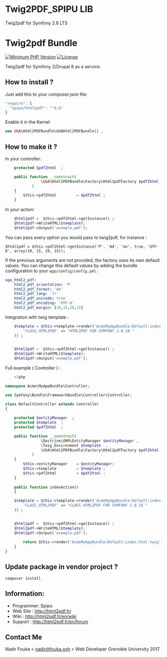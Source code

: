 # Twig2PDF_SPIPU LIB
Twig2pdf for Symfony 2.8 LTS 

Twig2pdf Bundle
=====================
[![Minimum PHP Version](http://img.shields.io/badge/php-%3E%3D%205.5-8892BF.svg)](https://php.net/)
[![License](https://img.shields.io/packagist/l/goaop/goaop-symfony-bundle.svg)](https://packagist.org/packages/goaop/goaop-symfony-bundle)


Twig2pdf for Symfony 2/Drupal 8 as a service.

How to install ?
----------------

Just add this to your composer.json file:

```js
"require": {
  "spipu/html2pdf": "^4.6"
}
```
Enable it in the Kernel

```php
new UGA\Html2PDFBundle\UGAHtml2PDFBundle() , 
```

How to make it  ?
------------

In your controller:
```php
    protected $pdf2html  ; 

    public function __construct(
                \UGA\Html2PDFBundle\Factory\Html2pdfFactory $pdf2html 
            )
    {
        $this->pdf2html         = $pdf2html ; 
    }
```


In your action:

```php
    $html2pdf =  $this->pdf2html->getInstance() ;
    $html2pdf->WriteHTML($template);
    $html2pdf->Output('exemple.pdf');
```

You can pass every option you would pass to twig2pdf, for instance :

```
$html2pdf = $this->pdf2html->getInstance('P', 'A4', 'en', true, 'UTF-8', array(10, 15, 10, 15));
```

If the previous arguments are not provided, the factory uses its own default values. You can
change this default values by adding the bundle configuration to your `app/config/config.yml` :

```yml
uga_html2_pdf:
    html2_pdf_orientation: 'P'
    html2_pdf_format: 'A4'
    html2_pdf_lang: 'fr'
    html2_pdf_unicode: true
    html2_pdf_encoding: 'UTF-8'
    html2_pdf_margin: [10,15,10,15]
```

Integration with twig template :
```php
    $template = $this->template->render('AcmeMyAppBundle:Default:index.html.twig',array(
        'CLASS_HTML2PDF' => "HTML2PDF FOR SYMFONY 2.8.18 "
    )) ;  
    

    $html2pdf =  $this->pdf2html->getInstance() ;
    $html2pdf->WriteHTML($template);
    $html2pdf->Output('exemple.pdf');
```


Full example ( Controller ) :
```php
    <?php

namespace Acme\MyAppBundle\Controller;

use Symfony\Bundle\FrameworkBundle\Controller\Controller;

class DefaultController extends Controller
{
    
    protected $entityManager  ; 
    protected $template  ; 
    protected $pdf2html  ; 

    public function __construct(
                \Doctrine\ORM\EntityManager $entityManager , 
                \Twig_Environment $template  , 
                \UGA\Html2PDFBundle\Factory\Html2pdfFactory $pdf2html 
            )
    {
        $this->entityManager    = $entityManager;
        $this->template         = $template ; 
        $this->pdf2html         = $pdf2html ; 
    }
    
    public function indexAction()
    {

    $template = $this->template->render('AcmeMyAppBundle:Default:index.html.twig',array(
        'CLASS_HTML2PDF' => "CLASS HTML2PDF FOR SYMFONY 2.8.18 "
    )) ;  
    

    $html2pdf =  $this->pdf2html->getInstance() ;
    $html2pdf->WriteHTML($template);
    $html2pdf->Output('exemple.pdf');
    
        return $this->render('AcmeMyAppBundle:Default:index.html.twig');
    }
}

```


Update package in vendor project ?
----------------------------------

```
composer install
```


Information:
------------

* Programmer: Spipu
* Web Site  : http://html2pdf.fr/
* Wiki      : http://html2pdf.fr/en/wiki
* Support   : http://html2pdf.fr/en/forum

Contact Me
----------
Nadir Fouka < nadir@fouka.ovh > Web Developer Grenoble University 2017

